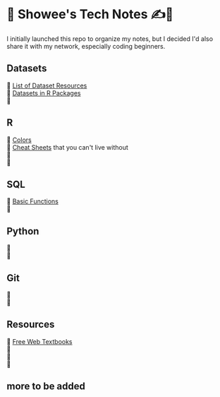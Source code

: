 # 💎 Showee's Tech Notes ✍️🔖
I initially launched this repo to organize my notes, but I decided I'd also share it with my network, especially coding beginners.

## Datasets
📌 [List of Dataset Resources](https://github.com/ShokoLocoMocco/tech-notes/blob/gh-pages/datasets.md) <br>
📌 [Datasets in R Packages](https://github.com/ShokoLocoMocco/tech-notes/blob/gh-pages/R/datasets.md#datasets)<br>
📌 <br>

## R

📌 [Colors](https://github.com/ShokoLocoMocco/tech-notes/blob/gh-pages/R/colors.md#r-colors-) <br>
📌 [Cheat Sheets](https://github.com/rstudio/cheatsheets) that you can't live without <br>
📌 <br>
📌 <br>

## SQL
📌 [Basic Functions](https://github.com/FavioVazquez/ds-cheatsheets/blob/master/SQL/SQL-cheat-sheet.pdf)<br>
📌 <br>

## Python
📌 <br>
📌 <br>

## Git
📌 <br>
📌 <br>

## Resources
📌 [Free Web Textbooks](/resources/text.md) <br>
📌 <br>
📌 <br>
📌 <br>

## more to be added

